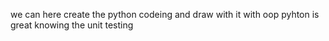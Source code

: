 we can here create the python codeing and draw with it with oop 
pyhton is great knowing the unit testing 
